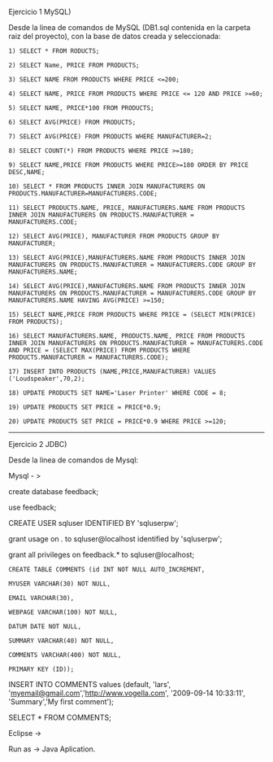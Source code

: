 Ejercicio 1 MySQL) 


Desde la linea de comandos de MySQL (DB1.sql contenida en la carpeta raiz del proyecto), con la base de datos creada y seleccionada:


	1) SELECT * FROM RODUCTS;

	2) SELECT Name, PRICE FROM PRODUCTS;

	3) SELECT NAME FROM PRODUCTS WHERE PRICE <=200;

	4) SELECT NAME, PRICE FROM PRODUCTS WHERE PRICE <= 120 AND PRICE >=60;

	5) SELECT NAME, PRICE*100 FROM PRODUCTS;

	6) SELECT AVG(PRICE) FROM PRODUCTS;

	7) SELECT AVG(PRICE) FROM PRODUCTS WHERE MANUFACTURER=2;

	8) SELECT COUNT(*) FROM PRODUCTS WHERE PRICE >=180;

	9) SELECT NAME,PRICE FROM PRODUCTS WHERE PRICE>=180 ORDER BY PRICE DESC,NAME;

	10) SELECT * FROM PRODUCTS INNER JOIN MANUFACTURERS ON PRODUCTS.MANUFACTURER=MANUFACTURERS.CODE;

	11) SELECT PRODUCTS.NAME, PRICE, MANUFACTURERS.NAME FROM PRODUCTS INNER JOIN MANUFACTURERS ON PRODUCTS.MANUFACTURER = MANUFACTURERS.CODE;

	12) SELECT AVG(PRICE), MANUFACTURER FROM PRODUCTS GROUP BY MANUFACTURER;

	13) SELECT AVG(PRICE),MANUFACTURERS.NAME FROM PRODUCTS INNER JOIN MANUFACTURERS ON PRODUCTS.MANUFACTURER = MANUFACTURERS.CODE GROUP BY MANUFACTURERS.NAME;

	14) SELECT AVG(PRICE),MANUFACTURERS.NAME FROM PRODUCTS INNER JOIN MANUFACTURERS ON PRODUCTS.MANUFACTURER = MANUFACTURERS.CODE GROUP BY MANUFACTURERS.NAME HAVING AVG(PRICE) >=150;

	15) SELECT NAME,PRICE FROM PRODUCTS WHERE PRICE = (SELECT MIN(PRICE) FROM PRODUCTS);

	16) SELECT MANUFACTURERS.NAME, PRODUCTS.NAME, PRICE FROM PRODUCTS INNER JOIN MANUFACTURERS ON PRODUCTS.MANUFACTURER = MANUFACTURERS.CODE AND PRICE = (SELECT MAX(PRICE) FROM PRODUCTS WHERE PRODUCTS.MANUFACTURER = MANUFACTURERS.CODE);

	17) INSERT INTO PRODUCTS (NAME,PRICE,MANUFACTURER) VALUES ('Loudspeaker',70,2);

	18) UPDATE PRODUCTS SET NAME='Laser Printer' WHERE CODE = 8;

	19) UPDATE PRODUCTS SET PRICE = PRICE*0.9;

	20) UPDATE PRODUCTS SET PRICE = PRICE*0.9 WHERE PRICE >=120;


-------------

Ejercicio 2 JDBC) 

Desde la linea de comandos de Mysql:

Mysql - >
	
create database feedback;
	
use feedback;
	
CREATE USER sqluser IDENTIFIED BY 'sqluserpw'; 
	

grant usage on *.* to sqluser@localhost identified by 'sqluserpw'; 
	
grant all privileges on feedback.* to sqluser@localhost;

	CREATE TABLE COMMENTS (id INT NOT NULL AUTO_INCREMENT, 

    MYUSER VARCHAR(30) NOT NULL,
    
    EMAIL VARCHAR(30), 
    
    WEBPAGE VARCHAR(100) NOT NULL, 
    
    DATUM DATE NOT NULL, 
  
    SUMMARY VARCHAR(40) NOT NULL,
  
    COMMENTS VARCHAR(400) NOT NULL,
  
    PRIMARY KEY (ID));

INSERT INTO COMMENTS values (default, 'lars', 'myemail@gmail.com','http://www.vogella.com', '2009-09-14 10:33:11', 'Summary','My first comment');

SELECT * FROM COMMENTS;  


Eclipse ->

Run as -> Java Aplication.